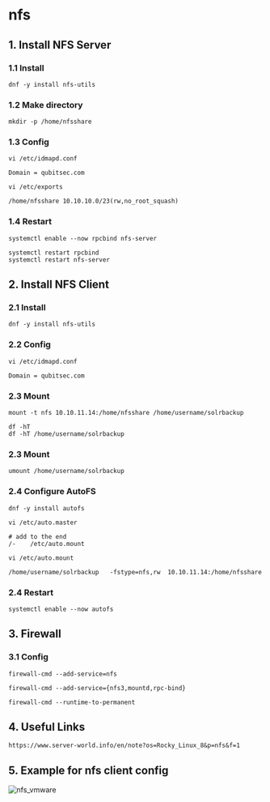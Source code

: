 # nfs

## 1. Install NFS Server

### 1.1 Install

    dnf -y install nfs-utils

### 1.2 Make directory

    mkdir -p /home/nfsshare

### 1.3 Config
```
vi /etc/idmapd.conf
    
Domain = qubitsec.com
```
```
vi /etc/exports

/home/nfsshare 10.10.10.0/23(rw,no_root_squash)
```
### 1.4 Restart

    systemctl enable --now rpcbind nfs-server

    systemctl restart rpcbind
    systemctl restart nfs-server

## 2. Install NFS Client

### 2.1 Install

    dnf -y install nfs-utils

### 2.2 Config

    vi /etc/idmapd.conf
    
    Domain = qubitsec.com

### 2.3 Mount
```
mount -t nfs 10.10.11.14:/home/nfsshare /home/username/solrbackup
```
```
df -hT
df -hT /home/username/solrbackup
```
### 2.3 Mount
    umount /home/username/solrbackup

### 2.4 Configure AutoFS
```
dnf -y install autofs
```
```    
vi /etc/auto.master

# add to the end
/-    /etc/auto.mount
```
```    
vi /etc/auto.mount

/home/username/solrbackup   -fstype=nfs,rw  10.10.11.14:/home/nfsshare
```

### 2.4 Restart

    systemctl enable --now autofs

## 3. Firewall

### 3.1 Config
```
firewall-cmd --add-service=nfs
    
firewall-cmd --add-service={nfs3,mountd,rpc-bind}
        
firewall-cmd --runtime-to-permanent
```    
## 4. Useful Links

    https://www.server-world.info/en/note?os=Rocky_Linux_8&p=nfs&f=1


## 5. Example for nfs client config

![nfs_vmware](https://github.com/QubitSecurity/documentation/assets/24949168/06f2608a-bbc0-4dd0-8257-db4a87847fe5)
